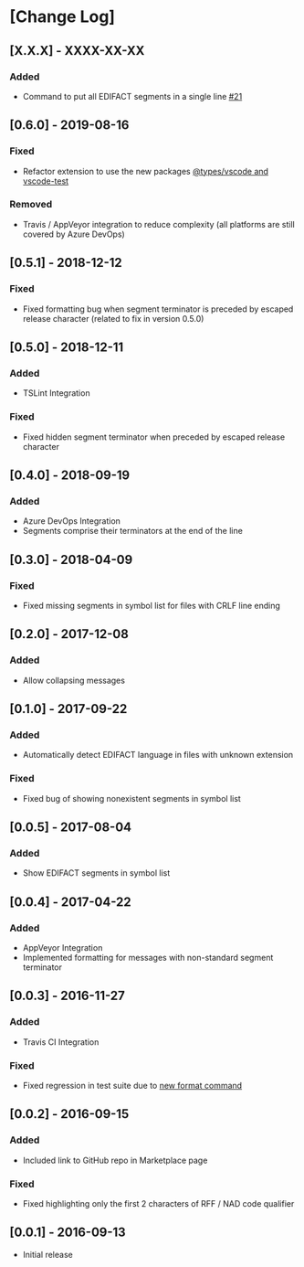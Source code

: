 # [Change Log]

## [X.X.X] - XXXX-XX-XX
### Added
 * Command to put all EDIFACT segments in a single line [#21](https://github.com/DAXaholic/vscode-edifact/issues/21)

## [0.6.0] - 2019-08-16
### Fixed
 * Refactor extension to use the new packages [@types/vscode and vscode-test](https://code.visualstudio.com/updates/v1_36#_splitting-vscode-package-into-typesvscode-and-vscodetest)

### Removed
 * Travis / AppVeyor integration to reduce complexity (all platforms are still covered by Azure DevOps)

## [0.5.1] - 2018-12-12
### Fixed
 * Fixed formatting bug when segment terminator is preceded by escaped release character (related to fix in version 0.5.0)

## [0.5.0] - 2018-12-11
### Added
 * TSLint Integration

### Fixed
 * Fixed hidden segment terminator when preceded by escaped release character

## [0.4.0] - 2018-09-19
### Added
 * Azure DevOps Integration
 * Segments comprise their terminators at the end of the line

## [0.3.0] - 2018-04-09
### Fixed
 * Fixed missing segments in symbol list for files with CRLF line ending

## [0.2.0] - 2017-12-08
### Added
 * Allow collapsing messages

## [0.1.0] - 2017-09-22
### Added
 * Automatically detect EDIFACT language in files with unknown extension

### Fixed
 * Fixed bug of showing nonexistent segments in symbol list

## [0.0.5] - 2017-08-04
### Added
 * Show EDIFACT segments in symbol list

## [0.0.4] - 2017-04-22
### Added
 * AppVeyor Integration
 * Implemented formatting for messages with non-standard segment terminator

## [0.0.3] - 2016-11-27
### Added
 * Travis CI Integration

### Fixed
 * Fixed regression in test suite due to [new format command](https://code.visualstudio.com/updates/v1_7#_new-commands)

## [0.0.2] - 2016-09-15
### Added
 * Included link to GitHub repo in Marketplace page

### Fixed
 * Fixed highlighting only the first 2 characters of RFF / NAD code qualifier

## [0.0.1] - 2016-09-13
 * Initial release
